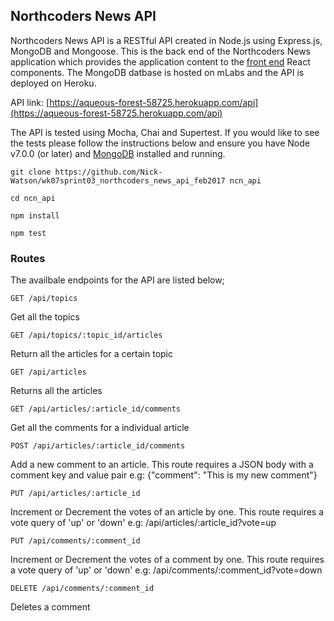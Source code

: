 ## Northcoders News API

Northcoders News API is a RESTful API created in Node.js using Express.js, MongoDB and Mongoose. This is the back end of the Northcoders News application which provides the application content to the [front end](https://github.com/Nick-Watson/w06-northcoders-news/tree/remote-week) React components. The MongoDB datbase is hosted on mLabs and the API is deployed on Heroku.

API link: [https://aqueous-forest-58725.herokuapp.com/api](https://aqueous-forest-58725.herokuapp.com/api)

The API is tested using Mocha, Chai and Supertest. If you would like to see the tests please follow the instructions below and ensure you have Node v7.0.0 (or later) and [MongoDB](https://docs.mongodb.com/manual/administration/install-community/) installed and running.

``````
git clone https://github.com/Nick-Watson/wk07sprint03_northcoders_news_api_feb2017 ncn_api

cd ncn_api

npm install

npm test
```````

### Routes

The availbale endpoints for the API are listed below;

```
GET /api/topics
```
Get all the topics

```
GET /api/topics/:topic_id/articles
```
Return all the articles for a certain topic

```
GET /api/articles
```
Returns all the articles

```
GET /api/articles/:article_id/comments
```
Get all the comments for a individual article

```
POST /api/articles/:article_id/comments
```
Add a new comment to an article. This route requires a JSON body with a comment key and value pair
e.g: {"comment": "This is my new comment"}

```
PUT /api/articles/:article_id
```
Increment or Decrement the votes of an article by one. This route requires a vote query of 'up' or 'down'
e.g: /api/articles/:article_id?vote=up

```
PUT /api/comments/:comment_id
```
Increment or Decrement the votes of a comment by one. This route requires a vote query of 'up' or 'down'
e.g: /api/comments/:comment_id?vote=down

```
DELETE /api/comments/:comment_id
```
Deletes a comment
